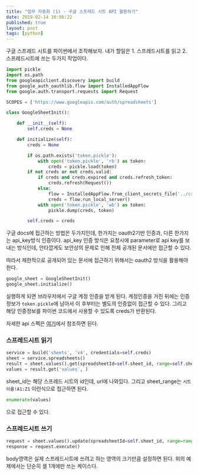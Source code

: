 ```yaml
---
title: "업무 자동화 (1) - 구글 스프레드 시트 API 활용하기"
date: 2019-02-14 10:56:22
published: true
layout: post
tags: [python]
---
```


구글 스프레드 시트를 파이썬에서 조작해보자. 내가 할일은 1. 스프레드시트를 읽고 2. 스프레드시트에 쓰는 두가지 작업이다.

```python
import pickle
import os.path
from googleapiclient.discovery import build
from google_auth_oauthlib.flow import InstalledAppFlow
from google.auth.transport.requests import Request

SCOPES = ['https://www.googleapis.com/auth/spreadsheets']

class GoogleSheetInit():

    def __init__(self):
        self.creds = None

    def initialize(self):
        creds = None

        if os.path.exists('token.pickle'):
            with open('token.pickle', 'rb') as token:
                creds = pickle.load(token)
        if not creds or not creds.valid:
            if creds and creds.expired and creds.refresh_token:
                creds.refresh(Request())
            else:
                flow = InstalledAppFlow.from_client_secrets_file('../credentials.json', SCOPES)
                creds = flow.run_local_server()
            with open('token.pickle', 'wb') as token:
                pickle.dump(creds, token)

        self.creds = creds
```

구글 docs에 접근하는 방법은 두가지인데, 한가지는 oauth2기반 인증과, 다른 한가지는 api_key방식 인증이다. api_key 인증 방식은 요청시에 parameter로 api key를 보내는 방식인데, 안타깝게도 보안상의 문제로 인해 전체 공개된 문서에만 접근할 수 있다.

따라서 제한적으로 공개되어 있는 문서에 접근하기 위해서는 oauth2 방식을 활용해야 한다.

```python
google_sheet = GoogleSheetInit()
google_sheet.initialize()
```

실행하게 되면 브라우저에서 구글 계정 인증을 받게 된다. 계정인증을 거친 뒤에는 인증 정보가 `token.pickle`에 남아서 이 후부터는 별도의 인증없이 접근할 수 있다. 그리고 해당 인증정보를 파이썬 코드에서 사용할 수 있도록 creds가 반환된다.

자세한 api 스펙은 [여기](https://developers.google.com/sheets/api/guides/values)에서 참조하면 된다.

### 스프레드시트 읽기

```python
service = build('sheets', 'v4', credentials=self.creds)
sheet = service.spreadsheets()
result = sheet.values().get(spreadsheetId=self.sheet_id, range=self.sheet_range).execute()
values = result.get('values', )
```

sheet_id는 해당 스프레드 시트의 id인데, url에 나와있다. 그리고 sheet_range는 `시트이름!A1:Z1` 이런식으로 접근하면 된다.

```python
enumerate(values)
```

으로 접근할 수 있다.

### 스프레드시트 쓰기

```python
request = sheet.values().update(spreadsheetId=self.sheet_id, range=range, valueInputOption='RAW', body={ "values": [[value]]})
response = request.execute()
```

body영역은 실제 스프레드시트에 쓰려고 하는 영역의 크기만큼 설정하면 된다. 위의 예제에서는 단순히 셀 1개에만 쓰는 케이스다.

